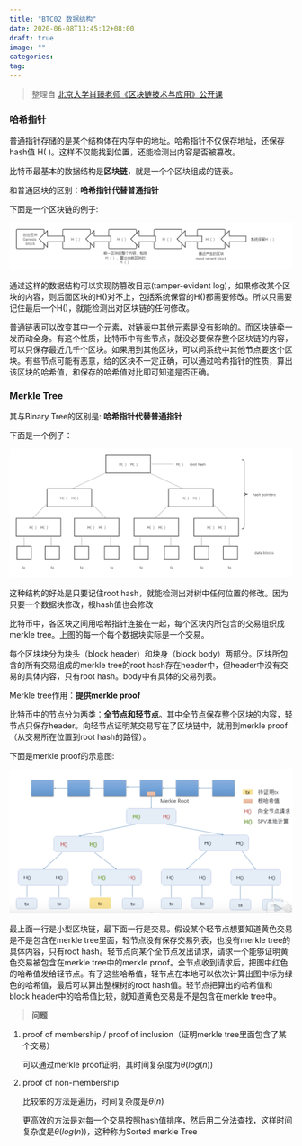 ```yaml
---
title: "BTC02 数据结构"
date: 2020-06-08T13:45:12+08:00
draft: true
image: ""
categories: 
tag:
---
```



> 整理自 [北京大学肖臻老师《区块链技术与应用》公开课](https://www.bilibili.com/video/BV1Vt411X7JF?from=search&seid=14488407572640514229)

### 哈希指针

普通指针存储的是某个结构体在内存中的地址。哈希指针不仅保存地址，还保存hash值 H( )。这样不仅能找到位置，还能检测出内容是否被篡改。

比特币最基本的数据结构是**区块链**，就是一个个区块组成的链表。

和普通区块的区别：**哈希指针代替普通指针**


下面是一个区块链的例子:

![img](../imgs/20200607130633.png)

通过这样的数据结构可以实现防篡改日志(tamper-evident log)，如果修改某个区块的内容，则后面区块的H()对不上，包括系统保留的H()都需要修改。所以只需要记住最后一个H()，就能检测出对区块链的任何修改。

普通链表可以改变其中一个元素，对链表中其他元素是没有影响的。而区块链牵一发而动全身。有这个性质，比特币中有些节点，就没必要保存整个区块链的内容，可以只保存最近几千个区块。如果用到其他区块，可以问系统中其他节点要这个区块。有些节点可能有恶意，给的区块不一定正确，可以通过哈希指针的性质，算出该区块的哈希值，和保存的哈希值对比即可知道是否正确。


### Merkle Tree

其与Binary Tree的区别是: **哈希指针代替普通指针**

下面是一个例子：

![img](../imgs/20200607131631.png)

这种结构的好处是只要记住root hash，就能检测出对树中任何位置的修改。因为只要一个数据块修改，根hash值也会修改

比特币中，各区块之间用哈希指针连接在一起，每个区块内所包含的交易组织成merkle tree。上图的每一个每个数据块实际是一个交易。

每个区块块分为块头（block header）和块身（block body）两部分。区块所包含的所有交易组成的merkle tree的root hash存在header中，但header中没有交易的具体内容，只有root hash。body中有具体的交易列表。

Merkle tree作用：**提供merkle proof**

比特币中的节点分为两类：**全节点和轻节点**。其中全节点保存整个区块的内容，轻节点只保存header。向轻节点证明某交易写在了区块链中，就用到merkle proof（从交易所在位置到root hash的路径）。

下面是merkle proof的示意图:

![image-20200607134615591](../imgs/20200607134615.png)



最上面一行是小型区块链，最下面一行是交易。假设某个轻节点想要知道黄色交易是不是包含在merkle tree里面，轻节点没有保存交易列表，也没有merkle tree的具体内容，只有root hash。轻节点向某个全节点发出请求，请求一个能够证明黄色交易被包含在merkle tree中的merkle proof。全节点收到请求后，把图中红色的哈希值发给轻节点。有了这些哈希值，轻节点在本地可以依次计算出图中标为绿色的哈希值，最后可以算出整棵树的root hash值。轻节点把算出的哈希值和block header中的哈希值比较，就知道黄色交易是不是包含在merkle tree中。

> **问题**

1. proof of membership / proof of inclusion（证明merkle tree里面包含了某个交易）

   可以通过merkle proof证明，其时间复杂度为$\theta\bigg(log(n)\bigg)$

2. proof of non-membership

   比较笨的方法是遍历，时间复杂度是$\theta(n)$

   更高效的方法是对每一个交易按照hash值排序，然后用二分法查找，这样时间复杂度是$\theta\bigg(log(n)\bigg)$，这种称为Sorted merkle Tree



